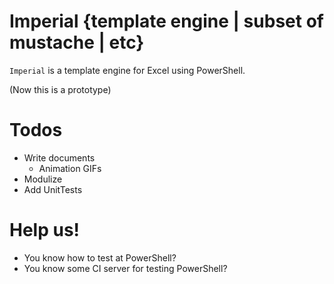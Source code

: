 # Imperial {template engine | subset of mustache | etc}

`Imperial` is a template engine for Excel using PowerShell.

(Now this is a prototype)

# Todos

* Write documents
    * Animation GIFs
* Modulize
* Add UnitTests

# Help us!

* You know how to test at PowerShell?
* You know some CI server for testing PowerShell?

